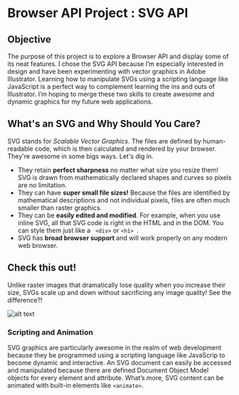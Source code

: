 # Browser API Project : SVG API
## Objective 
The purpose of this project is to explore a Browser API and display some of its neat features. I chose the SVG API because I’m especially interested in design and have been experimenting with vector graphics in Adobe Illustrator. Learning how to manipulate SVGs using a scripting language like JavaScript is a perfect way to complement learning the ins and outs of Illustrator. I’m hoping to merge these two skills to create awesome and dynamic graphics for my future web applications. 

## What's an SVG and Why Should You Care?
SVG stands for *Scalable Vector Graphics*. The files are defined by human-readable code, which is then calculated and rendered by your browser. They're awesome in some bigs ways. Let's dig in. 
* They retain **perfect sharpness** no matter what size you resize them! SVG is drawn from mathematically declared shapes and curves so pixels are no limitation. 
* They can have **super small file sizes!** Because the files are identified by mathematical descriptions and not individual pixels, files are often much smaller than raster graphics. 
* They can be **easily edited and modified**. For example, when you use inline SVG, all that SVG code is right in the HTML and  in the DOM. You can style them just like a ``` <div>``` or ```<h1> ```.
* SVG has **broad browser support** and will work properly on any modern web browser.
 
## Check this out! 
Unlike raster images that dramatically lose quality when you increase their size, SVGs scale up and down without sacrificing any image quality! See the difference?! 

![alt text](https://infoactive.co/data-design/images/sections/05/ch19-03-raster-vector.png)

### Scripting and Animation 
SVG graphics are particularly awesome in the realm of web development because they be programmed using a scripting language like JavaScrip to become dynamic and interactive. An SVG document can easily be accessed and manipulated because there are defined Document Object Model objects for every element and attribute. What’s more, SVG content can be animated with built-in elements like ``` <animate> ```.

